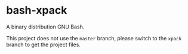 # bash-xpack

A binary distribution GNU Bash.

This project does not use the `master` branch, please
switch to the `xpack` branch to get the project files.
